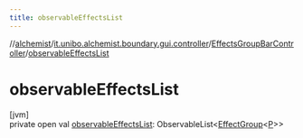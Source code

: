 ```yaml
---
title: observableEffectsList
---
```

//[alchemist](../../../index.html)/[it.unibo.alchemist.boundary.gui.controller](../index.html)/[EffectsGroupBarController](index.html)/[observableEffectsList](observable-effects-list.html)



# observableEffectsList



[jvm]\
private open val [observableEffectsList](observable-effects-list.html): ObservableList<[EffectGroup](../../it.unibo.alchemist.boundary.gui.effects/-effect-group/index.html)<[P](../../it.unibo.alchemist.boundary.gui.effects.json/-effect-serializer/effect-from-file.html)>>




